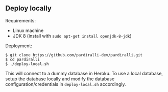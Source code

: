 
## Deploy locally

Requirements:
* Linux machine
* JDK 8 (install with `sudo apt-get install openjdk-8-jdk`)

Deployment:
```
$ git clone https://github.com/pardiralli-dev/pardiralli.git
$ cd pardiralli
$ ./deploy-local.sh
```
This will connect to a dummy database in Heroku. To use a local database, setup the database locally and modify the database configuration/credentials in `deploy-local.sh` accordingly.
